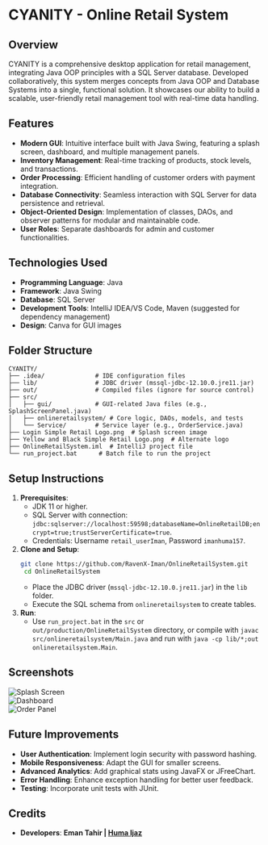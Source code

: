 # CYANITY - Online Retail System

## Overview
CYANITY is a comprehensive desktop application for retail management, integrating Java OOP principles with a SQL Server database. Developed collaboratively, this system merges concepts from Java OOP and Database Systems into a single, functional solution. It showcases our ability to build a scalable, user-friendly retail management tool with real-time data handling.

## Features
- **Modern GUI**: Intuitive interface built with Java Swing, featuring a splash screen, dashboard, and multiple management panels.
- **Inventory Management**: Real-time tracking of products, stock levels, and transactions.
- **Order Processing**: Efficient handling of customer orders with payment integration.
- **Database Connectivity**: Seamless interaction with SQL Server for data persistence and retrieval.
- **Object-Oriented Design**: Implementation of classes, DAOs, and observer patterns for modular and maintainable code.
- **User Roles**: Separate dashboards for admin and customer functionalities.

## Technologies Used
- **Programming Language**: Java
- **Framework**: Java Swing
- **Database**: SQL Server
- **Development Tools**: IntelliJ IDEA/VS Code, Maven (suggested for dependency management)
- **Design**: Canva for GUI images

## Folder Structure
```plaintext
CYANITY/
├── .idea/              # IDE configuration files
├── lib/                # JDBC driver (mssql-jdbc-12.10.0.jre11.jar)
├── out/                # Compiled files (ignore for source control)
├── src/
│   ├── gui/            # GUI-related Java files (e.g., SplashScreenPanel.java)
│   ├── onlineretailsystem/ # Core logic, DAOs, models, and tests
│   └── Service/        # Service layer (e.g., OrderService.java)
├── Login Simple Retail Logo.png  # Splash screen image
├── Yellow and Black Simple Retail Logo.png  # Alternate logo
├── OnlineRetailSystem.iml  # IntelliJ project file
└── run_project.bat      # Batch file to run the project
```

## Setup Instructions
1. **Prerequisites**:
   - JDK 11 or higher.
   - SQL Server with connection: `jdbc:sqlserver://localhost:59598;databaseName=OnlineRetailDB;encrypt=true;trustServerCertificate=true`.
   - Credentials: Username `retail_userIman`, Password `imanhuma157`.
2. **Clone and Setup**:
   ```bash
   git clone https://github.com/RavenX-Iman/OnlineRetailSystem.git
    cd OnlineRetailSystem

   ```
   - Place the JDBC driver (`mssql-jdbc-12.10.0.jre11.jar`) in the `lib` folder.
   - Execute the SQL schema from `onlineretailsystem` to create tables.
3. **Run**:
   - Use `run_project.bat` in the `src` or `out/production/OnlineRetailSystem` directory, or compile with `javac src/onlineretailsystem/Main.java` and run with `java -cp lib/*;out onlineretailsystem.Main`.

## Screenshots
![Splash Screen](screenshots/splash.png)  
![Dashboard](screenshots/dashboard.png)  
![Order Panel](screenshots/order-panel.png)  


## Future Improvements
- **User Authentication**: Implement login security with password hashing.
- **Mobile Responsiveness**: Adapt the GUI for smaller screens.
- **Advanced Analytics**: Add graphical stats using JavaFX or JFreeChart.
- **Error Handling**: Enhance exception handling for better user feedback.
- **Testing**: Incorporate unit tests with JUnit.

## Credits
- **Developers**:
  **Eman Tahir | [Huma Ijaz](https://github.com/Huma-Ijaz)**
